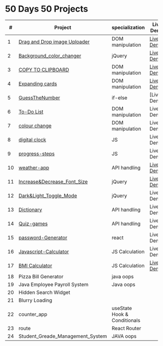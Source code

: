  # 50 Days 50 Projects
| #  | Project |specialization| Live Demo  |
|-------|-----|----|------------|
| 1 | [Drag and Drop image Uploader](https://github.com/sudhanshusingh07/JAVA_Script_minor_projects/tree/main/Drag%20and%20Drop%20image%20Uploader) | DOM manipulation | [Live Demo](https://50-days-50-projects-henna.vercel.app/) |
| 2 | [Background_color_changer](https://github.com/sudhanshusingh07/JAVA_Script_minor_projects/tree/main/Background_color_changer)|jQuery |[Live Demo](https://background-color-changer-ochre.vercel.app/)|
| 3 | [COPY TO CLIPBOARD](https://github.com/sudhanshusingh07/JAVA_Script_minor_projects/tree/main/COPY%20TO%20CLIPBOARD)| DOM manipulation |[Live Demo](https://copytoclipboard.vercel.app/)|
| 4 | [Expanding cards](https://github.com/sudhanshusingh07/JAVA_Script_minor_projects/tree/main/Expanding%20cards)| DOM manipulation | [Live Demo](https://expandingcard-nu.vercel.app/)|
| 5 | [GuessTheNumber](https://github.com/sudhanshusingh07/JAVA_Script_minor_projects/tree/main/GuessTheNumber) | if-else |[Live Demo]|
| 6 | [To-Do List](https://github.com/sudhanshusingh07/JAVA_Script_minor_projects/tree/main/To-Do%20List)| DOM manipulation |Live Demo|
| 7 | [colour change](https://github.com/sudhanshusingh07/JAVA_Script_minor_projects/tree/main/colour%20change)| DOM manipulation |Live Demo|
| 8 | [digital clock](https://github.com/sudhanshusingh07/JAVA_Script_minor_projects/tree/main/digital%20clock)| JS |Live Demo|
| 9 | [progress-steps](https://github.com/sudhanshusingh07/JAVA_Script_minor_projects/tree/main/progress-steps)| JS |Live Demo|
| 10 | [weather-app](https://github.com/sudhanshusingh07/JAVA_Script_minor_projects/tree/main/weather-app)| API handling |[Live Demo](https://weather-app-xi-blond-44.vercel.app/)|
| 11 | [Increase&Decrease_Font_Size](https://github.com/sudhanshusingh07/JAVA_Script_minor_projects/tree/main/Increase%26Decrease_Font_Size) | jQuery |  [Live Demo](https://java-script-minor-projects-2r7t.vercel.app/)|
| 12 | [Dark&Light_Toggle_Mode](https://github.com/sudhanshusingh07/JAVA_Script_minor_projects/tree/main/Dark%26Light_Toggle_Mode) | jQuery | Live Demo |
| 13 | [Dictionary](https://github.com/sudhanshusingh07/JAVA_Script_minor_projects/tree/main/Dictionary) | API handling  | Live Demo |
| 14 | [Quiz-games](https://github.com/sudhanshusingh07/Quiz-games) | API handling  | Live Demo |
| 15 | [password-Generator](https://github.com/sudhanshusingh07/password-Generator) | react |Live Demo |
| 16 | [Javascript-Calculator](https://github.com/sudhanshusingh07/Javascript-Calculator) | JS Calculation  | Live Demo |
|  17 | [BMI Calculator](https://github.com/sudhanshusingh07/JAVA_Script_minor_projects/tree/main/BMI%20Calculator)| JS Calculation  | [Live Demo](http://java-script-minor-projects.vercel.app/) |
| 18 | Pizza Bill Generator |java oops| |
| 19 | Java Employee Payroll System | Java oops ||
| 20| Hidden Search Widget |||
| 21 | Blurry Loading |||
| 22 | counter_app | useState Hook & Conditionals||
| 23 | route | React Router|||
| 24| Student_Greade_Management_System | JAVA oops||
